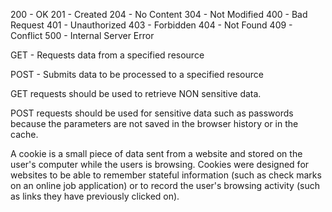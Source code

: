 200 - OK
201 - Created
204 - No Content
304 - Not Modified
400 - Bad Request
401 - Unauthorized
403 - Forbidden
404 - Not Found
409 - Conflict 
500 - Internal Server Error

GET - Requests data from a specified resource

POST - Submits data to be processed to a specified resource


GET requests should be used to retrieve NON sensitive data. 

POST requests should be used for sensitive data such as passwords because the parameters are not saved in the browser history or in the cache. 

A cookie is a small piece of data sent from a website and stored on the user's computer while the users is browsing. Cookies were designed for websites to be able to remember stateful information (such as check marks on an online job application) or to record the user's browsing activity (such as links they have previously clicked on).